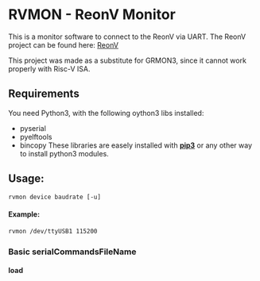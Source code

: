 # RVMON - ReonV Monitor

This is a monitor software to connect to the ReonV via UART.
The ReonV project can be found here: [ReonV](https://github.com/lcbcFoo/ReonV)

This project was made as a substitute for GRMON3, since it cannot work properly with Risc-V ISA.

## Requirements

You need Python3, with the following oython3 libs installed:
- pyserial
- pyelftools
- bincopy
These libraries are easely installed with [__pip3__](https://pip.pypa.io/en/stable/installing/) or any other way to install python3 modules.

## Usage:
```
rvmon device baudrate [-u]
```
#### Example:
```bash
rvmon /dev/ttyUSB1 115200
```

### Basic serialCommandsFileName
#### load
